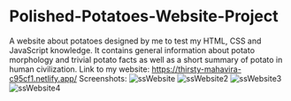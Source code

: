 # Polished-Potatoes-Website-Project
A website about potatoes designed by me to test my HTML, CSS and JavaScript knowledge. It contains general information about potato morphology and trivial potato facts as well as a short summary of potato in human civilization. 
Link to my website: https://thirsty-mahavira-c95cf1.netlify.app/
Screenshots:
![ssWebsite](https://user-images.githubusercontent.com/74245258/115919951-319cde80-a482-11eb-9ec2-b32d2c47a906.png)
![ssWebsite2](https://user-images.githubusercontent.com/74245258/115919972-382b5600-a482-11eb-8e4e-9df8a975f391.png)
![ssWebsite3](https://user-images.githubusercontent.com/74245258/115920000-44afae80-a482-11eb-9b53-1d208ba47cc2.png)
![ssWebsite4](https://user-images.githubusercontent.com/74245258/115920022-4aa58f80-a482-11eb-8f5c-97697e8f2751.png)
